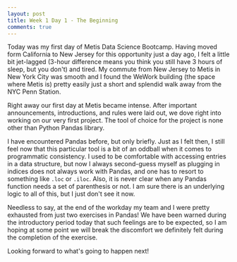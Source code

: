 ```yaml
---
layout: post
title: Week 1 Day 1 - The Beginning
comments: true
---
```

Today was my first day of Metis Data Science Bootcamp. Having moved form California to New Jersey for this opportunity just a day ago, I felt a little bit jet-lagged (3-hour difference means you think you still have 3 hours of sleep, but you don't) and tired. My commute from New Jersey to Metis in New York City was smooth and I found the WeWork building (the space where Metis is) pretty easily just a short and splendid walk away from the NYC Penn Station.  

Right away our first day at Metis became intense. After important announcements, introductions, and rules were laid out, we dove right into working on our very first project. The tool of choice for the project is none other than Python Pandas library.  

I have encountered Pandas before, but only briefly. Just as I felt then, I still feel now that this particular tool is a bit of an oddball when it comes to programmatic consistency. I used to be comfortable with accessing entries in a data structure, but now I always second-guess myself as plugging in indices does not always work with Pandas, and one has to resort to something like `.loc` or `.iloc`. Also, it is never clear when any Pandas function needs a set of parenthesis or not. I am sure there is an underlying logic to all of this, but I just don't see it now.  

Needless to say, at the end of the workday my team and I were pretty exhausted from just two exercises in Pandas! We have been warned during the introductory period today that such feelings are to be expected, so I am hoping at some point we will break the discomfort we definitely felt during the completion of the exercise.  

Looking forward to what's going to happen next!